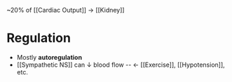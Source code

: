 ~20% of [[Cardiac Output]] → [[Kidney]]

# Regulation
- Mostly **autoregulation**
- [[Sympathetic NS]] can ↓ blood flow -- ← [[Exercise]], [[Hypotension]], etc.